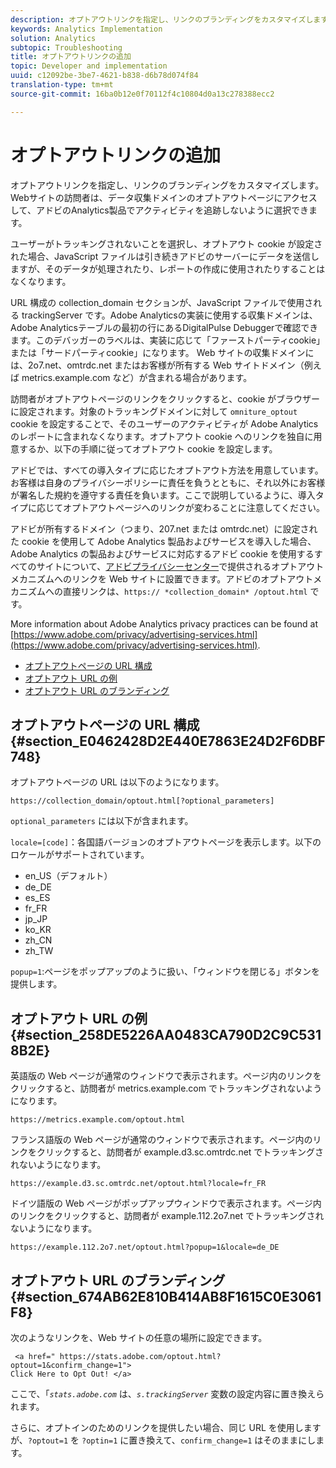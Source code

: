 ```yaml
---
description: オプトアウトリンクを指定し、リンクのブランディングをカスタマイズします。Webサイトの訪問者は、データ収集ドメインのオプトアウトページにアクセスして、アドビのAnalytics製品でアクティビティを追跡しないように選択できます。
keywords: Analytics Implementation
solution: Analytics
subtopic: Troubleshooting
title: オプトアウトリンクの追加
topic: Developer and implementation
uuid: c12092be-3be7-4621-b838-d6b78d074f84
translation-type: tm+mt
source-git-commit: 16ba0b12e0f70112f4c10804d0a13c278388ecc2

---
```



# オプトアウトリンクの追加

オプトアウトリンクを指定し、リンクのブランディングをカスタマイズします。Webサイトの訪問者は、データ収集ドメインのオプトアウトページにアクセスして、アドビのAnalytics製品でアクティビティを追跡しないように選択できます。

ユーザーがトラッキングされないことを選択し、オプトアウト cookie が設定された場合、JavaScript ファイルは引き続きアドビのサーバーにデータを送信しますが、そのデータが処理されたり、レポートの作成に使用されたりすることはなくなります。

URL 構成の collection_domain セクションが、JavaScript ファイルで使用される trackingServer です。Adobe Analyticsの実装に使用する収集ドメインは、Adobe Analyticsテーブルの最初の行にあるDigitalPulse Debuggerで確認できます。このデバッガーのラベルは、実装に応じて「ファーストパーティcookie」または「サードパーティcookie」になります。 Web サイトの収集ドメインには、2o7.net、omtrdc.net またはお客様が所有する Web サイトドメイン（例えば metrics.example.com など）が含まれる場合があります。

訪問者がオプトアウトページのリンクをクリックすると、cookie がブラウザーに設定されます。対象のトラッキングドメインに対して `omniture_optout` cookie を設定することで、そのユーザーのアクティビティが Adobe Analytics のレポートに含まれなくなります。オプトアウト cookie へのリンクを独自に用意するか、以下の手順に従ってオプトアウト cookie を設定します。

アドビでは、すべての導入タイプに応じたオプトアウト方法を用意しています。お客様は自身のプライバシーポリシーに責任を負うとともに、それ以外にお客様が署名した規約を遵守する責任を負います。ここで説明しているように、導入タイプに応じてオプトアウトページへのリンクが変わることに注意してください。

アドビが所有するドメイン（つまり、207.net または omtrdc.net）に設定された cookie を使用して Adobe Analytics 製品およびサービスを導入した場合、Adobe Analytics の製品およびサービスに対応するアドビ cookie を使用するすべてのサイトについて、[アドビプライバシーセンター](https://www.adobe.com/privacy/opt-out.html)で提供されるオプトアウトメカニズムへのリンクを Web サイトに設置できます。アドビのオプトアウトメカニズムへの直接リンクは、`https:// *collection_domain* /optout.html` です。

More information about Adobe Analytics privacy practices can be found at [https://www.adobe.com/privacy/advertising-services.html](https://www.adobe.com/privacy/advertising-services.html).

* [オプトアウトページの URL 構成](/help/implement/js-implementation/data-collection/opt-out-link.md#section_E0462428D2E440E7863E24D2F6DBF748)
* [オプトアウト URL の例](/help/implement/js-implementation/data-collection/opt-out-link.md#section_258DE5226AA0483CA790D2C9C5318B2E)
* [オプトアウト URL のブランディング](/help/implement/js-implementation/data-collection/opt-out-link.md#section_674AB62E810B414AB8F1615C0E3061F8)

## オプトアウトページの URL 構成 {#section_E0462428D2E440E7863E24D2F6DBF748}

オプトアウトページの URL は以下のようになります。

```
https://collection_domain/optout.html[?optional_parameters]
```

`optional_parameters` には以下が含まれます。

`locale=[code]`：各国語バージョンのオプトアウトページを表示します。以下のロケールがサポートされています。

* en_US（デフォルト）
* de_DE
* es_ES
* fr_FR
* jp_JP
* ko_KR
* zh_CN
* zh_TW

`popup=1`:ページをポップアップのように扱い、「ウィンドウを閉じる」ボタンを提供します。

## オプトアウト URL の例 {#section_258DE5226AA0483CA790D2C9C5318B2E}

英語版の Web ページが通常のウィンドウで表示されます。ページ内のリンクをクリックすると、訪問者が metrics.example.com でトラッキングされないようになります。

```
https://metrics.example.com/optout.html
```

フランス語版の Web ページが通常のウィンドウで表示されます。ページ内のリンクをクリックすると、訪問者が example.d3.sc.omtrdc.net でトラッキングされないようになります。

```
https://example.d3.sc.omtrdc.net/optout.html?locale=fr_FR
```

ドイツ語版の Web ページがポップアップウィンドウで表示されます。ページ内のリンクをクリックすると、訪問者が example.112.2o7.net でトラッキングされないようになります。

```
https://example.112.2o7.net/optout.html?popup=1&locale=de_DE
```

## オプトアウト URL のブランディング {#section_674AB62E810B414AB8F1615C0E3061F8}

次のようなリンクを、Web サイトの任意の場所に設定できます。

```
 <a href=" https://stats.adobe.com/optout.html?optout=1&confirm_change=1">
Click Here to Opt Out! </a>
```

ここで、「*`stats.adobe.com`* は、*`s.trackingServer`* 変数の設定内容に置き換えられます。

さらに、オプトインのためのリンクを提供したい場合、同じ URL を使用しますが、`?optout=1` を `?optin=1` に置き換えて、`confirm_change=1` はそのままにします。
